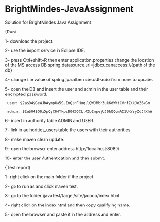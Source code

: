 # BrightMindes-JavaAssignment
Solution for BrightMindes Java Assignment

{Run}

1-	download the project. 

2-	use the import service in Eclipse IDE.

3-	press Ctrl+shift+R then enter application.properties change the location of the MS access DB 
     spring.datasource.url=jdbc:ucanaccess://{path of the db}
     
4-	change the value of spring.jpa.hibernate.ddl-auto from none to update.

5-	open the DB and insert the user and admin in the user table and their encrypted password.  

     user: $2a$04$GeWJbAympUa5S.EnQ1rFHuq.lQWJMbh3ukKdWYtCVrfZKkJoZ6vGm
     
     admin: $2a$04$O8i5pQyCHdYkpzB8G3OCL.4IbEnpejUJ8bEQtmAI1UKYsyZdJhXhW
     
6-	insert in authority table ADMIN and USER.

7-	link in authorities_users table the users with their authorities.

8-	make maven clean update. 

9-	open the browser enter address http://localhost:8080/

10-	enter the user Authentication and then submit.


	 
	 
	 
	 
	 
	 
	
	

{Test report}

1-	right click on the main folder if the project 

2-	go to run as and click maven test.

3-	go to the folder /javaTest/target/site/jacoco/index.html

4-	right click on the index.html and then copy qualifying name.

5-	open the browser and paste it in the address and enter.
